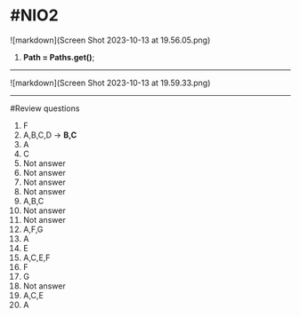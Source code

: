 # #NIO2
![markdown](Screen Shot 2023-10-13 at 19.56.05.png)
1. **Path = Paths.get()**;
***
![markdown](Screen Shot 2023-10-13 at 19.59.33.png)
***
#Review questions
1. F
2. A,B,C,D -> **B,C**
3. A
4. C
5. Not answer
6. Not answer
7. Not answer
8. Not answer
9. A,B,C
10. Not answer
11. Not answer
12. A,F,G
13. A
14. E
15. A,C,E,F
16. F
17. G
18. Not answer
19. A,C,E
20. A